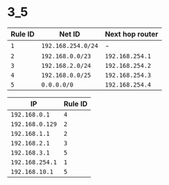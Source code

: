 
# 3_5

| Rule ID | Net ID             | Next hop router |
| ------- | ------------------ | --------------- |
| `1`     | `192.168.254.0/24` | -               |
| `2`     | `192.168.0.0/23`   | `192.168.254.1` |
| `3`     | `192.168.2.0/24`   | `192.168.254.2` |
| `4`     | `192.168.0.0/25`   | `192.168.254.3` |
| `5`     | `0.0.0.0/0`        | `192.168.254.4` |

| IP              | Rule ID |
| --------------- | ------- |
| `192.168.0.1`   | `4`     |
| `192.168.0.129` | `2`     |
| `192.168.1.1`   | `2`     |
| `192.168.2.1`   | `3`     |
| `192.168.3.1`   | `5`     |
| `192.168.254.1` | `1`     |
| `192.168.10.1`  | `5`     |
